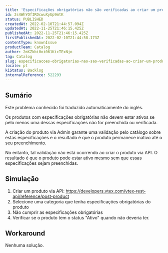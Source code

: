 ```yaml
---
title: 'Especificações obrigatórias não são verificadas ao criar um produto através de API'
id: 2s4WhYOfIRDcwuXyUp9mtK
status: PUBLISHED
createdAt: 2022-02-10T21:44:57.094Z
updatedAt: 2022-11-25T21:46:15.425Z
publishedAt: 2022-11-25T21:46:15.425Z
firstPublishedAt: 2022-02-10T21:44:58.173Z
contentType: knownIssue
productTeam: Catalog
author: 2mXZkbi0oi061KicTExNjo
tag: Catalog
slug: especificacoes-obrigatorias-nao-sao-verificadas-ao-criar-um-produto-atraves-de-api
locale: pt
kiStatus: Backlog
internalReference: 522293
---
```


## Sumário

<div class="alert alert-info">
  <p>Este problema conhecido foi traduzido automaticamente do inglês.</p>
</div>


Os produtos com especificações obrigatórias não devem estar ativos se pelo menos uma dessas especificações não for preenchida ou verificada.

A criação do produto via Admin garante uma validação pelo catálogo sobre estas especificações e o resultado é que o produto permanece inativo até o seu preenchimento.

No entanto, tal validação não está ocorrendo ao criar o produto via API. O resultado é que o produto pode estar ativo mesmo sem que essas especificações sejam preenchidas.



## Simulação





1. Criar um produto via API: https://developers.vtex.com/vtex-rest-api/reference/post-product
2. Selecione uma categoria que tenha especificações obrigatórias do produto
3. Não cumprir as especificações obrigatórias
4. Verificar se o produto tem o status "Ativo" quando não deveria ter.



## Workaround





Nenhuma solução.

